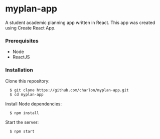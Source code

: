 # myplan-app
A student academic planning app written in React. This app was created using Create React App.

### Prerequisites
* Node
* ReactJS

### Installation

Clone this repository:
```
  $ git clone https://github.com/charlon/myplan-app.git
  $ cd myplan-app
```

Install Node dependencies:
```
  $ npm install
```
Start the server:
```
  $ npm start
```

